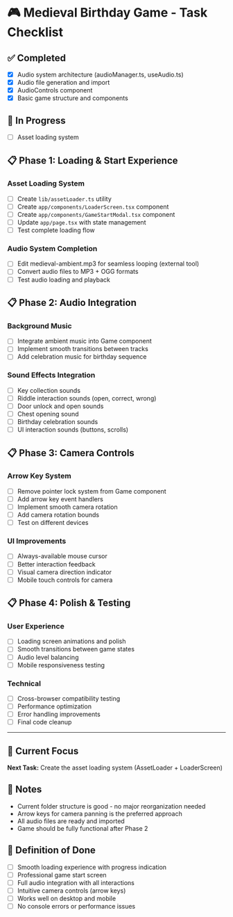 # 🎮 Medieval Birthday Game - Task Checklist

## ✅ Completed

- [x] Audio system architecture (audioManager.ts, useAudio.ts)
- [x] Audio file generation and import
- [x] AudioControls component
- [x] Basic game structure and components

## 🚧 In Progress

- [ ] Asset loading system

## 📋 Phase 1: Loading & Start Experience

### Asset Loading System

- [ ] Create `lib/assetLoader.ts` utility
- [ ] Create `app/components/LoaderScreen.tsx` component
- [ ] Create `app/components/GameStartModal.tsx` component
- [ ] Update `app/page.tsx` with state management
- [ ] Test complete loading flow

### Audio System Completion

- [ ] Edit medieval-ambient.mp3 for seamless looping (external tool)
- [ ] Convert audio files to MP3 + OGG formats
- [ ] Test audio loading and playback

## 📋 Phase 2: Audio Integration

### Background Music

- [ ] Integrate ambient music into Game component
- [ ] Implement smooth transitions between tracks
- [ ] Add celebration music for birthday sequence

### Sound Effects Integration

- [ ] Key collection sounds
- [ ] Riddle interaction sounds (open, correct, wrong)
- [ ] Door unlock and open sounds
- [ ] Chest opening sound
- [ ] Birthday celebration sounds
- [ ] UI interaction sounds (buttons, scrolls)

## 📋 Phase 3: Camera Controls

### Arrow Key System

- [ ] Remove pointer lock system from Game component
- [ ] Add arrow key event handlers
- [ ] Implement smooth camera rotation
- [ ] Add camera rotation bounds
- [ ] Test on different devices

### UI Improvements

- [ ] Always-available mouse cursor
- [ ] Better interaction feedback
- [ ] Visual camera direction indicator
- [ ] Mobile touch controls for camera

## 📋 Phase 4: Polish & Testing

### User Experience

- [ ] Loading screen animations and polish
- [ ] Smooth transitions between game states
- [ ] Audio level balancing
- [ ] Mobile responsiveness testing

### Technical

- [ ] Cross-browser compatibility testing
- [ ] Performance optimization
- [ ] Error handling improvements
- [ ] Final code cleanup

---

## 🎯 Current Focus

**Next Task:** Create the asset loading system (AssetLoader + LoaderScreen)

## 📝 Notes

- Current folder structure is good - no major reorganization needed
- Arrow keys for camera panning is the preferred approach
- All audio files are ready and imported
- Game should be fully functional after Phase 2

## 🏁 Definition of Done

- [ ] Smooth loading experience with progress indication
- [ ] Professional game start screen
- [ ] Full audio integration with all interactions
- [ ] Intuitive camera controls (arrow keys)
- [ ] Works well on desktop and mobile
- [ ] No console errors or performance issues
